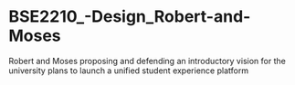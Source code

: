 # BSE2210_-Design_Robert-and-Moses
Robert and Moses proposing and defending an introductory vision for the university plans to launch a unified student experience platform
